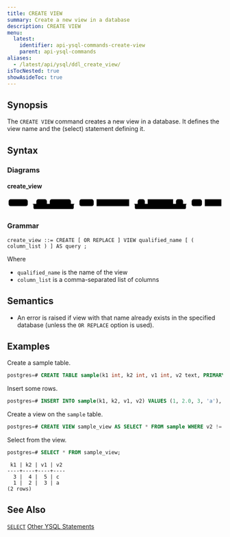 ```yaml
---
title: CREATE VIEW
summary: Create a new view in a database
description: CREATE VIEW
menu:
  latest:
    identifier: api-ysql-commands-create-view
    parent: api-ysql-commands
aliases:
  - /latest/api/ysql/ddl_create_view/
isTocNested: true
showAsideToc: true
---
```


## Synopsis
The `CREATE VIEW` command creates a new view in a database. It defines the view name and the (select) statement defining it.  

## Syntax

### Diagrams

#### create_view

<svg class="rrdiagram" version="1.1" xmlns:xlink="http://www.w3.org/1999/xlink" xmlns="http://www.w3.org/2000/svg" width="755" height="49" viewbox="0 0 755 49"><path class="connector" d="M0 21h5m67 0h30m37 0h10m74 0h20m-156 0q5 0 5 5v8q0 5 5 5h131q5 0 5-5v-8q0-5 5-5m5 0h10m50 0h10m114 0h30m25 0h10m89 0h10m25 0h20m-194 0q5 0 5 5v8q0 5 5 5h169q5 0 5-5v-8q0-5 5-5m5 0h10m36 0h10m58 0h5"/><rect class="literal" x="5" y="5" width="67" height="24" rx="7"/><text class="text" x="15" y="21">CREATE</text><rect class="literal" x="102" y="5" width="37" height="24" rx="7"/><text class="text" x="112" y="21">OR</text><rect class="literal" x="149" y="5" width="74" height="24" rx="7"/><text class="text" x="159" y="21">REPLACE</text><rect class="literal" x="253" y="5" width="50" height="24" rx="7"/><text class="text" x="263" y="21">VIEW</text><a xlink:href="../../grammar_diagrams#qualified-name"><rect class="rule" x="313" y="5" width="114" height="24"/><text class="text" x="323" y="21">qualified_name</text></a><rect class="literal" x="457" y="5" width="25" height="24" rx="7"/><text class="text" x="467" y="21">(</text><a xlink:href="../../grammar_diagrams#column-list"><rect class="rule" x="492" y="5" width="89" height="24"/><text class="text" x="502" y="21">column_list</text></a><rect class="literal" x="591" y="5" width="25" height="24" rx="7"/><text class="text" x="601" y="21">)</text><rect class="literal" x="646" y="5" width="36" height="24" rx="7"/><text class="text" x="656" y="21">AS</text><a xlink:href="../../grammar_diagrams#query"><rect class="rule" x="692" y="5" width="58" height="24"/><text class="text" x="702" y="21">query</text></a></svg>

### Grammar
```
create_view ::= CREATE [ OR REPLACE ] VIEW qualified_name [ ( column_list ) ] AS query ;
```

Where

- `qualified_name`  is the name of the view
- `column_list` is a comma-separated list of columns

## Semantics
- An error is raised if view with that name already exists in the specified database (unless the `OR REPLACE` option is used).

## Examples

Create a sample table.


```sql
postgres=# CREATE TABLE sample(k1 int, k2 int, v1 int, v2 text, PRIMARY KEY (k1, k2));
```

Insert some rows.


```sql
postgres=# INSERT INTO sample(k1, k2, v1, v2) VALUES (1, 2.0, 3, 'a'), (2, 3.0, 4, 'b'), (3, 4.0, 5, 'c');
```

Create a view on the `sample` table.


```sql
postgres=# CREATE VIEW sample_view AS SELECT * FROM sample WHERE v2 != 'b' ORDER BY k1 DESC;
```

Select from the view.


```sql
postgres=# SELECT * FROM sample_view;
```

```
 k1 | k2 | v1 | v2
----+----+----+----
  3 |  4 |  5 | c
  1 |  2 |  3 | a
(2 rows)
```

## See Also
[`SELECT`](../dml_select)
[Other YSQL Statements](..)
